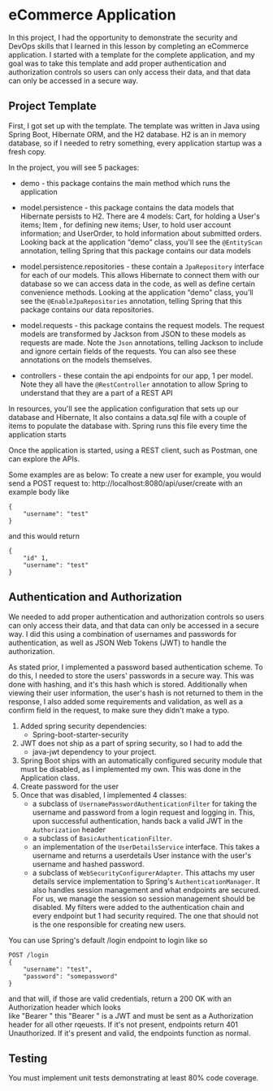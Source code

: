 # eCommerce Application

In this project, I had the opportunity to demonstrate the security and DevOps skills that I learned in this lesson by completing an eCommerce application. I started with a template for the complete application, and my goal was to take this template and add proper authentication and authorization controls so users can only access their data, and that data can only be accessed in a secure way. 

## Project Template
First, I got set up with the template. The template was written in Java using Spring Boot, Hibernate ORM, and the H2 database. H2 is an in memory database, so if I needed to retry something, every application startup was a fresh copy.

In the project, you will see 5 packages:

* demo - this package contains the main method which runs the application

* model.persistence - this package contains the data models that Hibernate persists to H2. There are 4 models: Cart, for holding a User's items; Item , for defining new items; User, to hold user account information; and UserOrder, to hold information about submitted orders. Looking back at the application “demo” class, you'll see the `@EntityScan` annotation, telling Spring that this package contains our data models

* model.persistence.repositories - these contain a `JpaRepository` interface for each of our models. This allows Hibernate to connect them with our database so we can access data in the code, as well as define certain convenience methods. Looking at the application “demo” class, you’ll see the `@EnableJpaRepositories` annotation, telling Spring that this package contains our data repositories.

* model.requests - this package contains the request models. The request models are transformed by Jackson from JSON to these models as requests are made. Note the `Json` annotations, telling Jackson to include and ignore certain fields of the requests. You can also see these annotations on the models themselves.

* controllers - these contain the api endpoints for our app, 1 per model. Note they all have the `@RestController` annotation to allow Spring to understand that they are a part of a REST API

In resources, you'll see the application configuration that sets up our database and Hibernate, It also contains a data.sql file with a couple of items to populate the database with. Spring runs this file every time the application starts

Once the application is started, using a REST client, such as Postman, one can explore the APIs.

Some examples are as below:
To create a new user for example, you would send a POST request to:
http://localhost:8080/api/user/create with an example body like 

```
{
    "username": "test"
}
```

and this would return
```
{
    "id" 1,
    "username": "test"
}
```

## Authentication and Authorization
We needed to add proper authentication and authorization controls so users can only access their data, and that data can only be accessed in a secure way. I did this using a combination of usernames and passwords for authentication, as well as JSON Web Tokens (JWT) to handle the authorization.

As stated prior, I implemented a password based authentication scheme. To do this, I needed to store the users' passwords in a secure way. This was done with hashing, and it's this hash which is stored. Additionally when viewing their user information, the user's hash is not returned to them in the response, I also added some requirements and validation, as well as a confirm field in the request, to make sure they didn't make a typo. 

1. Added spring security dependencies: 
   * Spring-boot-starter-security
1. JWT does not ship as a part of spring security, so I had to add the 
   * java-jwt dependency to your project. 
1. Spring Boot ships with an automatically configured security module that must be disabled, as I implemented my own. This was done in the Application class.
2. Create password for the user
3. Once that was disabled, I implemented 4 classes:
   * a subclass of `UsernamePasswordAuthenticationFilter` for taking the username and password from a login request and logging in. This, upon successful authentication, hands back a valid JWT in the `Authorization` header
   * a subclass of `BasicAuthenticationFilter`. 
   * an implementation of the `UserDetailsService` interface. This takes a username and returns a userdetails User instance with the user's username and hashed password.
   *  a subclass of `WebSecurityConfigurerAdapter`. This attachs my user details service implementation to Spring's `AuthenticationManager`. It also handles session management and what endpoints are secured. For us, we manage the session so session management should be disabled. My filters were added to the authentication chain and every endpoint but 1 had security required. The one that should not is the one responsible for creating new users.


You can use Spring's default /login endpoint to login like so

```
POST /login 
{
    "username": "test",
    "password": "somepassword"
}
```

and that will, if those are valid credentials, return a 200 OK with an Authorization header which looks\
like "Bearer <data>" this "Bearer <data>" is a JWT and must be sent as a Authorization header for all other rqeuests.
If it's not present, endpoints return 401 Unauthorized. If it's present and valid, the endpoints function as normal.

## Testing
You must implement unit tests demonstrating at least 80% code coverage.
